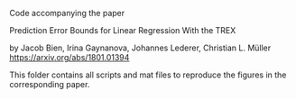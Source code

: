 Code accompanying the paper

Prediction Error Bounds for Linear Regression With the TREX

by Jacob Bien, Irina Gaynanova, Johannes Lederer, Christian L. Müller
https://arxiv.org/abs/1801.01394

This folder contains all scripts and mat files to reproduce the figures in the corresponding paper.
